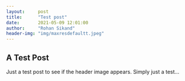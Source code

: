 ```yaml
---
layout:     post
title:      "Test post"
date:       2021-05-09 12:01:00
author:     "Rohan Sikand"
header-img: "img/maxresdefaultt.jpeg" 
---
```


## A Test Post 

Just a test post to see if the header image appears. Simply just a test...

